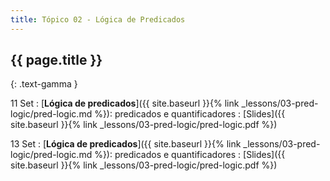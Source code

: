 ```yaml
---
title: Tópico 02 - Lógica de Predicados
---
```


## {{ page.title }}
{: .text-gamma }

11 Set
: [**Lógica de predicados**]({{ site.baseurl }}{% link _lessons/03-pred-logic/pred-logic.md %}): predicados e quantificadores
  : [Slides]({{ site.baseurl }}{% link _lessons/03-pred-logic/pred-logic.pdf %})

13 Set
: [**Lógica de predicados**]({{ site.baseurl }}{% link _lessons/03-pred-logic/pred-logic.md %}): predicados e quantificadores
  : [Slides]({{ site.baseurl }}{% link _lessons/03-pred-logic/pred-logic.pdf %})

